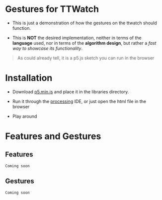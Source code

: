 # Gestures for TTWatch

* This is just a demonstration of how the gestures on the ttwatch should function.

* This is **NOT** the desired implementation, neither in terms of the **language** used, nor in terms of the **algorithm design**, but rather a *fast way to showcase its functionality*.

> As could already tell, it is a p5.js sketch you can run in the browser

# Installation

* Download [p5.min.js](https://p5js.org/download/) and place it in the libraries directory.

* Run it through the [processing](https://processing.org/download/) IDE, or just open the html file in the browser

* Play around

# Features and Gestures


## Features

```
Coming soon
```

## Gestures

```
Coming soon
```